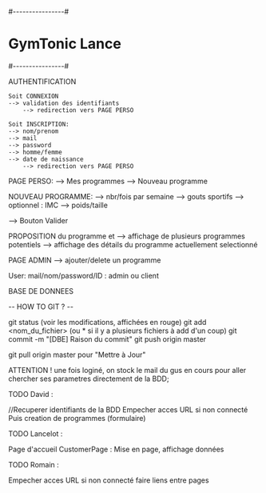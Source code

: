 ﻿#----------------#
#    GymTonic Lance    #  
#----------------#

AUTHENTIFICATION

	Soit CONNEXION
	--> validation des identifiants
		--> redirection vers PAGE PERSO

	Soit INSCRIPTION:
	--> nom/prenom
	--> mail
	--> password
	--> homme/femme
	--> date de naissance
		--> redirection vers PAGE PERSO
	
PAGE PERSO:
	--> Mes programmes
	--> Nouveau programme
	
NOUVEAU PROGRAMME:
	--> nbr/fois par semaine
	--> gouts sportifs
	--> optionnel : IMC
	--> poids/taille

--> Bouton Valider

PROPOSITION du programme et 
--> affichage de plusieurs programmes potentiels
--> affichage des détails du programme actuellement selectionné

PAGE ADMIN
--> ajouter/delete un programme


User: mail/nom/password/ID : admin ou client

BASE DE DONNEES


-- HOW TO GIT ? --

git status (voir les modifications, affichées en rouge)
git add <nom_du_fichier> (ou * si il y a plusieurs fichiers à add d'un coup)
git commit -m "[DBE] Raison du commit"
git push origin master

git pull origin master pour "Mettre à Jour"

ATTENTION !
une fois loginé, on stock le mail du gus en cours pour aller chercher ses parametres directement de la BDD;


TODO David :

//Recuperer identifiants de la BDD
Empecher acces URL si non connecté
Puis creation de programmes (formulaire)

TODO Lancelot :

Page d'accueil
CustomerPage : Mise en page, affichage données


TODO Romain : 

Empecher acces URL si non connecté
faire liens entre pages







